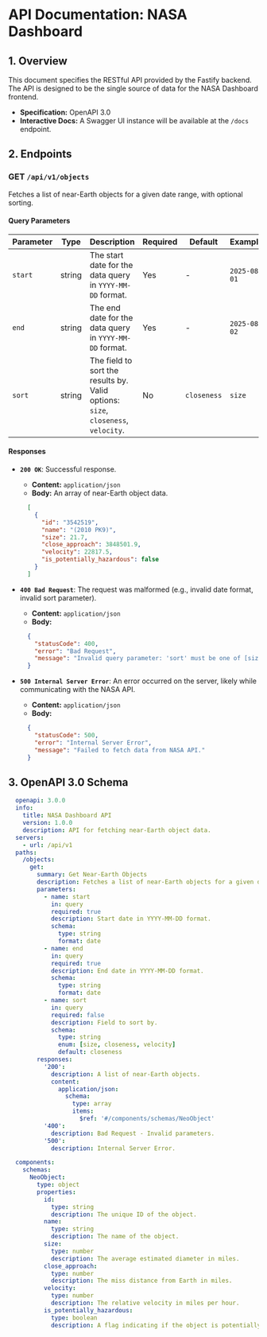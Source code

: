# API Documentation: NASA Dashboard

## 1. Overview

This document specifies the RESTful API provided by the Fastify backend. The API is designed to be the single source of data for the NASA Dashboard frontend.

- **Specification:** OpenAPI 3.0
- **Interactive Docs:** A Swagger UI instance will be available at the `/docs` endpoint.

## 2. Endpoints

### GET `/api/v1/objects`

Fetches a list of near-Earth objects for a given date range, with optional sorting.

#### Query Parameters

| Parameter | Type   | Description                                                                                             | Required | Default   | Example      |
|-----------|--------|---------------------------------------------------------------------------------------------------------|----------|-----------|--------------|
| `start`   | string | The start date for the data query in `YYYY-MM-DD` format.                                               | Yes      | -         | `2025-08-01` |
| `end`     | string | The end date for the data query in `YYYY-MM-DD` format.                                                 | Yes      | -         | `2025-08-02` |
| `sort`    | string | The field to sort the results by. Valid options: `size`, `closeness`, `velocity`.                       | No       | `closeness` | `size`       |

#### Responses

- **`200 OK`**: Successful response.
  - **Content:** `application/json`
  - **Body:** An array of near-Earth object data.
  
  ```json
    [
      {
        "id": "3542519",
        "name": "(2010 PK9)",
        "size": 21.7,
        "close_approach": 3848501.9,
        "velocity": 22817.5,
        "is_potentially_hazardous": false
      }
    ]
  ```

- **`400 Bad Request`**: The request was malformed (e.g., invalid date format, invalid sort parameter).
  - **Content:** `application/json`
  - **Body:**
  
  ```json
    {
      "statusCode": 400,
      "error": "Bad Request",
      "message": "Invalid query parameter: 'sort' must be one of [size, closeness, velocity]."
    }
  ```

- **`500 Internal Server Error`**: An error occurred on the server, likely while communicating with the NASA API.
  - **Content:** `application/json`
  - **Body:**
  
  ```json
    {
      "statusCode": 500,
      "error": "Internal Server Error",
      "message": "Failed to fetch data from NASA API."
    }
  ```

## 3. OpenAPI 3.0 Schema

  ```yaml
    openapi: 3.0.0
    info:
      title: NASA Dashboard API
      version: 1.0.0
      description: API for fetching near-Earth object data.
    servers:
      - url: /api/v1
    paths:
      /objects:
        get:
          summary: Get Near-Earth Objects
          description: Fetches a list of near-Earth objects for a given date range, with optional sorting.
          parameters:
            - name: start
              in: query
              required: true
              description: Start date in YYYY-MM-DD format.
              schema:
                type: string
                format: date
            - name: end
              in: query
              required: true
              description: End date in YYYY-MM-DD format.
              schema:
                type: string
                format: date
            - name: sort
              in: query
              required: false
              description: Field to sort by.
              schema:
                type: string
                enum: [size, closeness, velocity]
                default: closeness
          responses:
            '200':
              description: A list of near-Earth objects.
              content:
                application/json:
                  schema:
                    type: array
                    items:
                      $ref: '#/components/schemas/NeoObject'
            '400':
              description: Bad Request - Invalid parameters.
            '500':
              description: Internal Server Error.

    components:
      schemas:
        NeoObject:
          type: object
          properties:
            id:
              type: string
              description: The unique ID of the object.
            name:
              type: string
              description: The name of the object.
            size:
              type: number
              description: The average estimated diameter in miles.
            close_approach:
              type: number
              description: The miss distance from Earth in miles.
            velocity:
              type: number
              description: The relative velocity in miles per hour.
            is_potentially_hazardous:
              type: boolean
              description: A flag indicating if the object is potentially hazardous.
  ```

